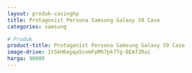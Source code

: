 ```yaml
---
layout: produk-casinghp
title: Protagonist Persona Samsung Galaxy S9 Case
categories: samsung

# Produk
product-title: Protagonist Persona Samsung Galaxy S9 Case
image-drive: 1tSkH6epqa5comFpMh7pk77g-0EAf2Rui
harga: 90000
---
```

